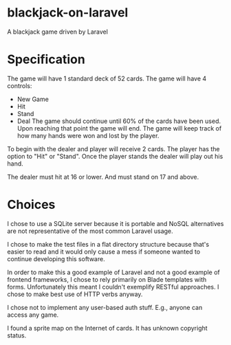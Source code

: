 # blackjack-on-laravel
A blackjack game driven by Laravel

# Specification

 The game will have 1 standard deck of 52 cards.
 The game will have 4 controls:
  * New Game
  * Hit
  * Stand
  * Deal
 The game should continue until 60% of the cards have been used. Upon reaching that point the game will end. The game
 will keep track of how many hands were won and lost by the player.

 To begin with the dealer and player will receive 2 cards. The player has the option to "Hit" or "Stand".
 Once the player stands the dealer will play out his hand.

 The dealer must hit at 16 or lower. And must stand on 17 and above.

# Choices

I chose to use a SQLite server because it is portable and NoSQL alternatives are not representative of the most common Laravel usage.

I chose to make the test files in a flat directory structure because that's easier to read and it would only cause a mess if someone wanted to continue developing this software.

In order to make this a good example of Laravel and not a good example of frontend frameworks, I chose to rely primarily on Blade templates with forms. Unfortunately this meant I couldn't exemplify RESTful approaches. I chose to make best use of HTTP verbs anyway.

I chose not to implement any user-based auth stuff. E.g., anyone can access any game.

I found a sprite map on the Internet of cards. It has unknown copyright status.

